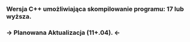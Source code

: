 ### Wersja C++ umożliwiająca skompilowanie programu: 17 lub wyższa.
### -> Planowana Aktualizacja (11+.04). <-
